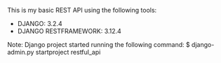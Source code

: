 This is my basic REST API using the following tools:
- DJANGO: 3.2.4
- DJANGO RESTFRAMEWORK: 3.12.4

Note: Django project started running the following command:
$ django-admin.py startproject restful_api